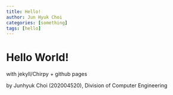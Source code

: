 ```yaml
---
title: Hello!
author: Jun Hyuk Choi
categories: [something]
tags: [hello]
---
```


# Hello World!
with jekyll/Chirpy + github pages

by Junhyuk Choi (202004520), Division of Computer Engineering
